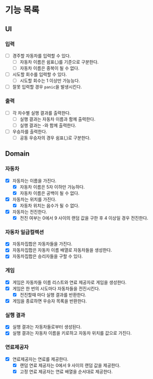# 기능 목록

## UI
### 입력
- [ ] 경주할 자동차를 입력할 수 있다.
  - [ ] 자동차 이름은 쉼표(,)를 기준으로 구분한다.
  - [ ] 자동차 이름은 중복이 될 수 없다.
- [ ] 시도할 회수를 입력할 수 있다.
  - [ ] 시도할 회수는 1 이상만 가능능다.
- [ ] 잘못 입력할 경우 `panic`을 발생시킨다.
### 출력
- [ ] 각 차수별 실행 결과를 출력한다.
  - [ ] 실행 결과는 자동차 이름과 함께 출력한다.
  - [ ] 실행 결과는 -와 함께 출력한다.
- [ ] 우승자를 출력한다.
  - [ ] 공동 우승자의 경우 쉼표(,)로 구분한다.

## Domain
### 자동차
- [x] 자동차는 이름을 가진다.
  - [x] 자동차 이름은 5자 이하만 가능하다.
  - [x] 자동차 이름은 공백이 될 수 없다.
- [x] 자동차는 위치를 가진다.
  - [x] 자동차 위치는 음수가 될 수 없다.
- [x] 자동차는 전진한다.
  - [x] 전진 여부는 0에서 9 사이의 랜덤 값을 구한 후 4 이상일 경우 전진한다.

### 자동차 일급컬렉션
- [x] 자동차집합은 자동차들을 가진다.
- [x] 자동차집합은 자동차 이름 배열로 자동차들을 생성한다.
- [x] 자동차집합은 승리자들을 구할 수 있다.

### 게임
- [x] 게임은 자동차들 이름 리스트와 연료 제공자로 게임을 생성한다.
- [x] 게임은 한 번의 시도마다 자동차들을 전진시킨다.
  - [x] 전진할때 마다 실행 결과를 반환한다.
- [x] 게임을 종료하면 우승자 목록을 반환한다.

### 실행 결과
- [x] 실행 결과는 자동차들로부터 생성된다.
- [x] 실행 결과는 자동차 이름을 키로하고 자동차 위치를 값으로 가진다.

### 연료제공자
- [x] 연료제공자는 연료를 제공한다.
  - [x] 랜덤 연료 제공자는 0에서 9 사이의 랜덤 값을 제공한다.
  - [x] 고정 연료 제공자는 연료 배열을 순서대로 제공한다.